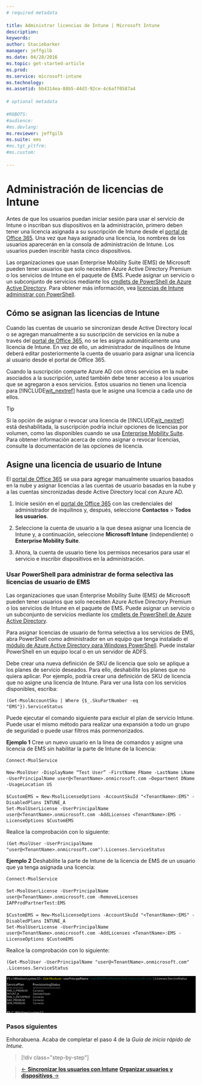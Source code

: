 ```yaml
---
# required metadata

title: Administrar licencias de Intune | Microsoft Intune
description:
keywords:
author: Staciebarker
manager: jeffgilb
ms.date: 04/28/2016
ms.topic: get-started-article
ms.prod:
ms.service: microsoft-intune
ms.technology:
ms.assetid: bb4314ea-88b5-44d3-92ce-4c6aff0587a4

# optional metadata

#ROBOTS:
#audience:
#ms.devlang:
ms.reviewer: jeffgilb
ms.suite: ems
#ms.tgt_pltfrm:
#ms.custom:

---
```


# Administración de licencias de Intune
Antes de que los usuarios puedan iniciar sesión para usar el servicio de Intune o inscriban sus dispositivos en la administración, primero deben tener una licencia asignada a su suscripción de Intune desde el [portal de Office 365](http://go.microsoft.com/fwlink/p/?LinkId=698854). Una vez que haya asignado una licencia, los nombres de los usuarios aparecerán en la consola de administración de Intune. Los usuarios pueden inscribir hasta cinco dispositivos.

Las organizaciones que usan Enterprise Mobility Suite (EMS) de Microsoft pueden tener usuarios que solo necesiten Azure Active Directory Premium o los servicios de Intune en el paquete de EMS. Puede asignar un servicio o un subconjunto de servicios mediante los [cmdlets de PowerShell de Azure Active Directory](https://msdn.microsoft.com/library/jj151815.aspx). Para obtener más información, vea [licencias de Intune administrar con PowerShell](start-with-a-paid-subscription-to-microsoft-intune-step-4-posh.md).

## Cómo se asignan las licencias de Intune
Cuando las cuentas de usuario se sincronizan desde Active Directory local o se agregan manualmente a su suscripción de servicios en la nube a través del [portal de Office 365](http://go.microsoft.com/fwlink/p/?LinkId=698854), no se les asigna automáticamente una licencia de Intune. En vez de ello, un administrador de inquilinos de Intune deberá editar posteriormente la cuenta de usuario para asignar una licencia al usuario desde el portal de Office 365.

Cuando la suscripción comparte Azure AD con otros servicios en la nube asociados a la suscripción, usted también debe tener acceso a los usuarios que se agregaron a esos servicios. Estos usuarios no tienen una licencia para [!INCLUDE[wit_nextref](../includes/wit_nextref_md.md)] hasta que le asigne una licencia a cada uno de ellos.

> [!TIP]
> Si la opción de asignar o revocar una licencia de [!INCLUDE[wit_nextref](../includes/wit_nextref_md.md)] está deshabilitada, la suscripción podría incluir opciones de licencias por volumen, como las disponibles cuando se usa [Enterprise Mobility Suite](https://www.microsoft.com/en-us/server-cloud/enterprise-mobility/overview.aspx). Para obtener información acerca de cómo asignar o revocar licencias, consulte la documentación de las opciones de licencia.

## Asigne una licencia de usuario de Intune

El [portal de Office 365](http://go.microsoft.com/fwlink/p/?LinkId=698854) se usa para agregar manualmente usuarios basados en la nube y asignar licencias a las cuentas de usuario basadas en la nube y a las cuentas sincronizadas desde Active Directory local con Azure AD.

1.  Inicie sesión en el [portal de Office 365](http://go.microsoft.com/fwlink/p/?LinkId=698854) con las credenciales del administrador de inquilinos y, después, seleccione **Contactos** > **Todos los usuarios**.

2.  Seleccione la cuenta de usuario a la que desea asignar una licencia de Intune y, a continuación, seleccione **Microsoft Intune** (independiente) o **Enterprise Mobility Suite**.

3.  Ahora, la cuenta de usuario tiene los permisos necesarios para usar el servicio e inscribir dispositivos en la administración.

### Usar PowerShell para administrar de forma selectiva las licencias de usuario de EMS
Las organizaciones que usan Enterprise Mobility Suite (EMS) de Microsoft pueden tener usuarios que solo necesiten Azure Active Directory Premium o los servicios de Intune en el paquete de EMS. Puede asignar un servicio o un subconjunto de servicios mediante los [cmdlets de PowerShell de Azure Active Directory](https://msdn.microsoft.com/library/jj151815.aspx). 

Para asignar licencias de usuario de forma selectiva a los servicios de EMS, abra PowerShell como administrador en un equipo que tenga instalado el [módulo de Azure Active Directory para Windows PowerShell](https://msdn.microsoft.com/library/jj151815.aspx#bkmk_installmodule). Puede instalar PowerShell en un equipo local o en un servidor de ADFS.

Debe crear una nueva definición de SKU de licencia que solo se aplique a los planes de servicio deseados. Para ello, deshabilite los planes que no quiera aplicar. Por ejemplo, podría crear una definición de SKU de licencia que no asigne una licencia de Intune. Para ver una lista con los servicios disponibles, escriba:
 
    (Get-MsolAccountSku | Where {$_.SkuPartNumber -eq "EMS"}).ServiceStatus 

Puede ejecutar el comando siguiente para excluir el plan de servicio Intune. Puede usar el mismo método para realizar una expansión a todo un grupo de seguridad o puede usar filtros más pormenorizados. 

**Ejemplo 1** Cree un nuevo usuario en la línea de comandos y asigne una licencia de EMS sin habilitar la parte de Intune de la licencia:

    Connect-MsolService 
        
    New-MsolUser -DisplayName “Test User” -FirstName FName -LastName LName -UserPrincipalName user@<TenantName>.onmicrosoft.com –Department DName -UsageLocation US
    
    $CustomEMS = New-MsolLicenseOptions -AccountSkuId "<TenantName>:EMS" -DisabledPlans INTUNE_A
    Set-MsolUserLicense -UserPrincipalName user@<TenantName>.onmicrosoft.com -AddLicenses <TenantName>:EMS -LicenseOptions $CustomEMS 
    

Realice la comprobación con lo siguiente:

    (Get-MsolUser -UserPrincipalName "user@<TenantName>.onmicrosoft.com").Licenses.ServiceStatus

**Ejemplo 2** Deshabilite la parte de Intune de la licencia de EMS de un usuario que ya tenga asignada una licencia:

    Connect-MsolService 
    
    Set-MsolUserLicense -UserPrincipalName user@<TenantName>.onmicrosoft.com -RemoveLicenses IAPProdPartnerTest:EMS
    
    $CustomEMS = New-MsolLicenseOptions -AccountSkuId "<TenantName>:EMS" -DisabledPlans INTUNE_A
    Set-MsolUserLicense -UserPrincipalName user@<TenantName>.onmicrosoft.com -AddLicenses <TenantName>:EMS -LicenseOptions $CustomEMS
 
Realice la comprobación con lo siguiente:
 
    (Get-MsolUser -UserPrincipalName "user@<TenantName>.onmicrosoft.com" .Licenses.ServiceStatus

![PoSH-AddLic-Verify](./media/posh-addlic-verify.png)

### Pasos siguientes
Enhorabuena. Acaba de completar el paso 4 de la *Guía de inicio rápido de Intune*.
>[!div class="step-by-step"]

>[&larr; **Sincronizar los usuarios con Intune**](.\start-with-a-paid-subscription-to-microsoft-intune-step-2.md)     [**Organizar usuarios y dispositivos** &rarr;](.\start-with-a-paid-subscription-to-microsoft-intune-step-5.md)  


<!--HONumber=Jun16_HO3-->


